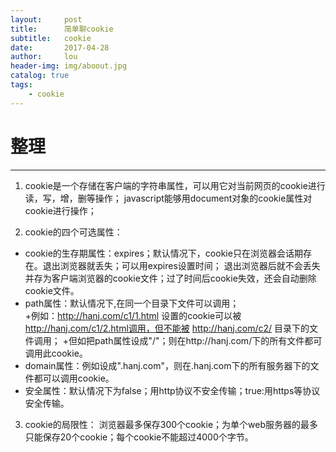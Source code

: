 ```yaml
---
layout:     post
title:      简单聊cookie
subtitle:   cookie
date:       2017-04-28
author:     lou
header-img: img/aboout.jpg
catalog: true
tags:
    - cookie
---
```


# 整理
------------------
1. cookie是一个存储在客户端的字符串属性，可以用它对当前网页的cookie进行读，写，增，删等操作；
   javascript能够用document对象的cookie属性对cookie进行操作；
  
2. cookie的四个可选属性： 
  * cookie的生存期属性：expires；默认情况下，cookie只在浏览器会话期存在。退出浏览器就丢失；可以用expires设置时间；
  退出浏览器后就不会丢失并存为客户端浏览器的cookie文件；过了时间后cookie失效，还会自动删除cookie文件。  
  * path属性：默认情况下,在同一个目录下文件可以调用；  
    +例如：http://hanj.com/c1/1.html 设置的cookie可以被 http://hanj.com/c1/2.html调用，但不能被 http://hanj.com/c2/ 目录下的文件调用； 
    +但如把path属性设成"/"；则在http://hanj.com/下的所有文件都可调用此cookie。  
  * domain属性：例如设成".hanj.com"，则在.hanj.com下的所有服务器下的文件都可以调用cookie。 
  * 安全属性：默认情况下为false；用http协议不安全传输；true:用https等协议安全传输。  
3. cookie的局限性： 
  浏览器最多保存300个cookie；为单个web服务器的最多只能保存20个cookie；每个cookie不能超过4000个字节。

